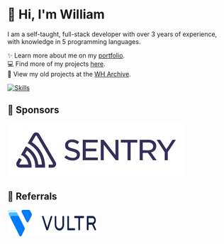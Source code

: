 # 👋 Hi, I'm William
I am a self-taught, full-stack developer with over 3 years of experience, with knowledge in 5 programming languages.

✨️ Learn more about me on my [portfolio](https://williamharrison.dev).
<br>
💻 Find more of my projects [here](https://github.com/wdhdev).
<br>
📁 View my old projects at the [WH Archive](https://github.com/WHArchive).

[![Skills](https://skillicons.dev/icons?i=css,cloudflare,discord,bots,docker,express,firebase,git,github,githubactions,html,js,linux,md,mongodb,netlify,nodejs,py,sentry,tailwind,ts,vercel,vscode,wordpress)](https://wdh.gg/dev)

## 💖 Sponsors

<a href="https://sentry.io">
    <picture>
        <source media="(prefers-color-scheme: dark)" srcset="https://raw.githubusercontent.com/WilliamDavidHarrison/WilliamDavidHarrison/main/images/sponsors/sentry/wordmark-light-200x60.svg">
        <img alt="Sentry" src="https://raw.githubusercontent.com/WilliamDavidHarrison/WilliamDavidHarrison/main/images/sponsors/sentry/wordmark-dark-200x60.svg">
    </picture>
</a>

## 🤝 Referrals

<a href="https://www.vultr.com/?ref=9326868">
    <picture>
        <source height="60" width="200" media="(prefers-color-scheme: dark)" srcset="https://raw.githubusercontent.com/WilliamDavidHarrison/WilliamDavidHarrison/main/images/referrals/vultr/logo_ondark.svg">
        <img height="60" width="200" alt="Vultr" src="https://raw.githubusercontent.com/WilliamDavidHarrison/WilliamDavidHarrison/main/images/referrals/vultr/logo_onwhite.svg">
    </picture>
</a>
